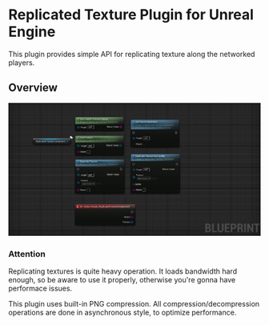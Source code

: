 # Replicated Texture Plugin for Unreal Engine
This plugin provides simple API for replicating texture along the networked players.

## Overview
![blueprint overview](/Resources/View.png)

### Attention
Replicating textures is quite heavy operation. It loads bandwidth hard enough, so be aware to use it properly, otherwise you're gonna have performace issues.

This plugin uses built-in PNG compression. All compression/decompression operations are done in asynchronous style, to optimize performance.

